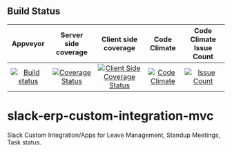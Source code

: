 Build Status
------------

|Appveyor |Server side coverage |Client side coverage |Code Climate |Code Climate Issue Count |
|:------:|:------:|:------:|:------:|:------:|
|[![Build status](https://ci.appveyor.com/api/projects/status/aoenqgv5cs3idhb7/branch/dev?svg=true)](https://ci.appveyor.com/project/iroshni/slack-erp-custom-integration-mvc/branch/dev)|[![Coverage Status](https://coveralls.io/repos/github/Promact/slack-erp-custom-integration-mvc/badge.svg?branch=dev)](https://coveralls.io/github/Promact/slack-erp-custom-integration-mvc?branch=dev)|[![Client Side Coverage Status](https://img.shields.io/codecov/c/github/Promact/slack-erp-custom-integration-mvc/codecovIntegration.svg)](https://codecov.io/github/Promact/slack-erp-custom-integration-mvc/commits)|[![Code Climate](https://codeclimate.com/github/Promact/slack-erp-custom-integration-mvc/badges/gpa.svg)](https://codeclimate.com/github/Promact/slack-erp-custom-integration-mvc)|[![Issue Count](https://codeclimate.com/github/Promact/slack-erp-custom-integration-mvc/badges/issue_count.svg)](https://codeclimate.com/github/Promact/slack-erp-custom-integration-mvc)|

# slack-erp-custom-integration-mvc
Slack Custom Integration/Apps for Leave Management, Standup Meetings, Task status.